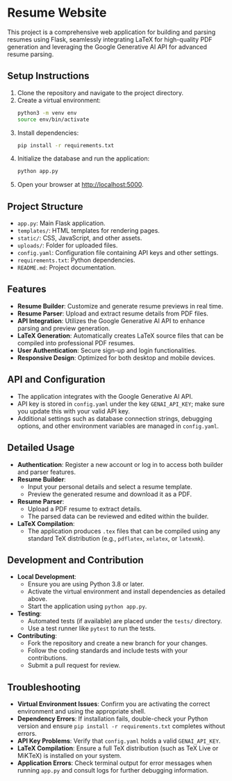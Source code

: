 # Resume Website

This project is a comprehensive web application for building and parsing resumes using Flask, seamlessly integrating LaTeX for high-quality PDF generation and leveraging the Google Generative AI API for advanced resume parsing.

## Setup Instructions

1. Clone the repository and navigate to the project directory.
2. Create a virtual environment:
   ```bash
   python3 -m venv env
   source env/bin/activate
   ```
3. Install dependencies:
   ```bash
   pip install -r requirements.txt
   ```
4. Initialize the database and run the application:
   ```bash
   python app.py
   ```
5. Open your browser at [http://localhost:5000](http://localhost:5000).

## Project Structure

- `app.py`: Main Flask application.
- `templates/`: HTML templates for rendering pages.
- `static/`: CSS, JavaScript, and other assets.
- `uploads/`: Folder for uploaded files.
- `config.yaml`: Configuration file containing API keys and other settings.
- `requirements.txt`: Python dependencies.
- `README.md`: Project documentation.

## Features

- **Resume Builder**: Customize and generate resume previews in real time.
- **Resume Parser**: Upload and extract resume details from PDF files.
- **API Integration**: Utilizes the Google Generative AI API to enhance parsing and preview generation.
- **LaTeX Generation**: Automatically creates LaTeX source files that can be compiled into professional PDF resumes.
- **User Authentication**: Secure sign-up and login functionalities.
- **Responsive Design**: Optimized for both desktop and mobile devices.

## API and Configuration

- The application integrates with the Google Generative AI API.
- API key is stored in `config.yaml` under the key `GENAI_API_KEY`; make sure you update this with your valid API key.
- Additional settings such as database connection strings, debugging options, and other environment variables are managed in `config.yaml`.

## Detailed Usage

- **Authentication**: Register a new account or log in to access both builder and parser features.
- **Resume Builder**:
  - Input your personal details and select a resume template.
  - Preview the generated resume and download it as a PDF.
- **Resume Parser**:
  - Upload a PDF resume to extract details.
  - The parsed data can be reviewed and edited within the builder.
- **LaTeX Compilation**:
  - The application produces `.tex` files that can be compiled using any standard TeX distribution (e.g., `pdflatex`, `xelatex`, or `latexmk`).

## Development and Contribution

- **Local Development**:
  - Ensure you are using Python 3.8 or later.
  - Activate the virtual environment and install dependencies as detailed above.
  - Start the application using `python app.py`.
- **Testing**:
  - Automated tests (if available) are placed under the `tests/` directory.
  - Use a test runner like `pytest` to run the tests.
- **Contributing**:
  - Fork the repository and create a new branch for your changes.
  - Follow the coding standards and include tests with your contributions.
  - Submit a pull request for review.

## Troubleshooting

- **Virtual Environment Issues**: Confirm you are activating the correct environment and using the appropriate shell.
- **Dependency Errors**: If installation fails, double-check your Python version and ensure `pip install -r requirements.txt` completes without errors.
- **API Key Problems**: Verify that `config.yaml` holds a valid `GENAI_API_KEY`.
- **LaTeX Compilation**: Ensure a full TeX distribution (such as TeX Live or MiKTeX) is installed on your system.
- **Application Errors**: Check terminal output for error messages when running `app.py` and consult logs for further debugging information.